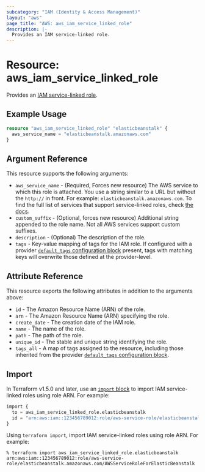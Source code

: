 ```yaml
---
subcategory: "IAM (Identity & Access Management)"
layout: "aws"
page_title: "AWS: aws_iam_service_linked_role"
description: |-
  Provides an IAM service-linked role.
---
```


# Resource: aws_iam_service_linked_role

Provides an [IAM service-linked role](https://docs.aws.amazon.com/IAM/latest/UserGuide/using-service-linked-roles.html).

## Example Usage

```terraform
resource "aws_iam_service_linked_role" "elasticbeanstalk" {
  aws_service_name = "elasticbeanstalk.amazonaws.com"
}
```

## Argument Reference

This resource supports the following arguments:

* `aws_service_name` - (Required, Forces new resource) The AWS service to which this role is attached. You use a string similar to a URL but without the `http://` in front. For example: `elasticbeanstalk.amazonaws.com`. To find the full list of services that support service-linked roles, check [the docs](https://docs.aws.amazon.com/IAM/latest/UserGuide/reference_aws-services-that-work-with-iam.html).
* `custom_suffix` - (Optional, forces new resource) Additional string appended to the role name. Not all AWS services support custom suffixes.
* `description` - (Optional) The description of the role.
* `tags` - Key-value mapping of tags for the IAM role. If configured with a provider [`default_tags` configuration block](https://registry.terraform.io/providers/hashicorp/aws/latest/docs#default_tags-configuration-block) present, tags with matching keys will overwrite those defined at the provider-level.

## Attribute Reference

This resource exports the following attributes in addition to the arguments above:

* `id` - The Amazon Resource Name (ARN) of the role.
* `arn` - The Amazon Resource Name (ARN) specifying the role.
* `create_date` - The creation date of the IAM role.
* `name` - The name of the role.
* `path` - The path of the role.
* `unique_id` - The stable and unique string identifying the role.
* `tags_all` - A map of tags assigned to the resource, including those inherited from the provider [`default_tags` configuration block](https://registry.terraform.io/providers/hashicorp/aws/latest/docs#default_tags-configuration-block).

## Import

In Terraform v1.5.0 and later, use an [`import` block](https://developer.hashicorp.com/terraform/language/import) to import IAM service-linked roles using role ARN. For example:

```terraform
import {
  to = aws_iam_service_linked_role.elasticbeanstalk
  id = "arn:aws:iam::123456789012:role/aws-service-role/elasticbeanstalk.amazonaws.com/AWSServiceRoleForElasticBeanstalk"
}
```

Using `terraform import`, import IAM service-linked roles using role ARN. For example:

```console
% terraform import aws_iam_service_linked_role.elasticbeanstalk arn:aws:iam::123456789012:role/aws-service-role/elasticbeanstalk.amazonaws.com/AWSServiceRoleForElasticBeanstalk
```
